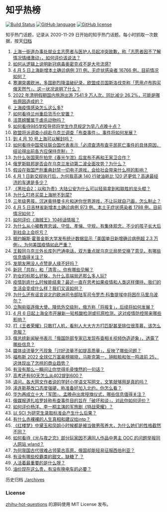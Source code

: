 # 知乎热榜
[![Build Status](https://github.com/ToWeLong/zhihu-hot-questions/workflows/CI/badge.svg)](https://github.com/ToWeLong/zhihu-hot-questions/actions)
[![GitHub language](https://img.shields.io/badge/language-golang-orange.svg)](https://golang.org/)
[![GitHub license](https://img.shields.io/github/license/ToWeLong/zhihu-hot-questions)](https://github.com/ToWeLong/zhihu-hot-questions/blob/main/LICENSE)

知乎热门话题，记录从 2020-11-29 日开始的知乎热门话题。每小时抓取一次数据，按天[归档](./archives)

<!-- BEGIN -->

1. [上海一街道办事处就业主志愿者与医护人员起冲突致歉，称「志愿者因不了解情况情绪激动」，如何评价该说法？](https://www.zhihu.com/question/526163228)
1. [如何从逻辑上说明新冠病毒奥密克戎不是大号流感?](https://www.zhihu.com/question/526155418)
1. [4 月 5 日上海新增本土确诊病例 311 例、无症状感染者 16766 例，目前情况如何？](https://www.zhihu.com/question/526254075)
1. [寒潮突袭欧洲，多国剧烈降温破纪录，欧盟成员国斯洛伐克称「愿用卢布购买俄天然气」，这一状况说明了什么？](https://www.zhihu.com/question/526083781)
1. [2022 年清明假期国内旅游出游 7541.9 万人次，同比减少 26.2%，可能是哪些原因造成的？](https://www.zhihu.com/question/526192947)
1. [上海疫情感染怎么这么多?](https://www.zhihu.com/question/525740117)
1. [如何看待兰州重启货币化安置？](https://www.zhihu.com/question/526027279)
1. [活蒸螃蟹属于虐杀动物吗？](https://www.zhihu.com/question/20126279)
1. [如何看待985学校导师将学生作息规定为早八点晚十点？](https://www.zhihu.com/question/525904834)
1. [欧盟将派调查小组赴乌克兰调查「布查事件」，事件将如何发展？](https://www.zhihu.com/question/526135845)
1. [到 4 月 10 号上海可以解封吗？](https://www.zhihu.com/question/525648067)
1. [如何看待中国常驻联合国代表表示「必须查清布查平民死亡事件的具体原因，结论得出前各方应保持克制」？](https://www.zhihu.com/question/526259801)
1. [为什么张国荣在拍完《春光乍泄》后宣布不再和王家卫合作？](https://www.zhihu.com/question/41854199)
1. [俄罗斯联邦是否会在乌克兰发动第二波全面攻势？为什么？](https://www.zhihu.com/question/525892661)
1. [假设在我国严刑重典封禁一切电子游戏，会给社会带来什么样的影响？](https://www.zhihu.com/question/280595857)
1. [4 月 1 日新交规执行后，为何我高速 140 行驶油耗比 120 还更低？高速最经济的车速是多少？](https://www.zhihu.com/question/525908391)
1. [《黑社会2：以和为贵》大陆公安为什么可以轻易拿到和联胜的龙头棍？](https://www.zhihu.com/question/524574178)
1. [为什么叮咚买菜上海抢不到菜?](https://www.zhihu.com/question/525149229)
1. [三年级男孩，沉迷奥特曼卡片和迷你世界游戏，不让玩就自己画，怎么制止？](https://www.zhihu.com/question/519533253)
1. [4 月 5 日吉林省新增本土确诊病例 973 例、本土无症状感染者 1798 例，目前情况如何？](https://www.zhihu.com/question/526260998)
1. [如何评价《海贼王》1046话情报？](https://www.zhihu.com/question/526188282)
1. [为什么从小被教育忠诚、守信、孝悌、守规，有集体观念，不少的孩子长大后到社会上会吃亏？](https://www.zhihu.com/question/525413641)
1. [据约翰斯·霍普金斯大学发布统计数据显示「美国单日新增确诊病例超 2.3 万例」，为何美国疫情如此严重？](https://www.zhihu.com/question/526181126)
1. [王毅同乌克兰外长库列巴通电话，双方重点就乌克兰局势交换了意见，有哪些信息值得关注？](https://www.zhihu.com/question/526017375)
1. [发朋友圈没人点赞是人缘不好吗？](https://www.zhihu.com/question/397325321)
1. [新冠「共存」和「清零」，你有哪些见解？](https://www.zhihu.com/question/525842216)
1. [豹女的标那么好躲，为什么高端局还那么多人玩?](https://www.zhihu.com/question/451881236)
1. [疫情到底什么时候能结束？最近一直在思考如果疫情和人类这样僵持，我们的生活会变成什么样？我们又该如何？](https://www.zhihu.com/question/525396469)
1. [为什么还有谣言说北约欧洲司令部陆军司令罗杰·科鲁提埃中将困在马里乌波尔？](https://www.zhihu.com/question/526097364)
1. [立陶宛驱逐俄大使、降低外交级别，俄方称「将报复」，后续将如何发展？](https://www.zhihu.com/question/526112558)
1. [4 月 6 日起上海全市开展新一轮核酸检测或抗原检测，这对疫情防控带来哪些影响？](https://www.zhihu.com/question/526270539)
1. [打《王者荣耀》只敢打人机，看别人大大方方打匹配甚至排位很羡慕，该怎么克服？](https://www.zhihu.com/question/526230991)
1. [俄总统新闻秘书表示「俄国防部专家已发现布查相关视频伪造迹象」，透露了哪些信息？](https://www.zhihu.com/question/526107598)
1. [媒体谈流量乞丐现象「讨好流量不如提高质量」，反映了哪些问题？](https://www.zhihu.com/question/524946395)
1. [福布斯 2022 全球亿万富豪榜揭晓，马斯克第一，钟睒睒和张一鸣进前 25，这体现出了怎样的商业趋势？](https://www.zhihu.com/question/526191859)
1. [有没有那么一瞬间让你觉得毛骨悚然的一句话？](https://www.zhihu.com/question/362183822)
1. [高考还有60天怎么从402提到600？](https://www.zhihu.com/question/525837060)
1. [请问，各大网文作者说的学好小学语文写网文，文笔就够用是真的吗？](https://www.zhihu.com/question/519698990)
1. [泽连斯基改口态度强硬，称准备好加入北约，你怎么看？](https://www.zhihu.com/question/526185277)
1. [华为再成立十大「军团」，孟晚舟出席授旗仪式，哪些信息值得关注？](https://www.zhihu.com/question/525967275)
1. [俄媒报道扎哈罗娃称布查事件目的旨在「破坏和谈」，对此你如何评价？](https://www.zhihu.com/question/525958509)
1. [如何评价杨洋、李一桐主演的军旅剧《特战荣耀》？](https://www.zhihu.com/question/524967529)
1. [以 SCI 为研究生录取标准会产生什么后果？](https://www.zhihu.com/question/525554330)
1. [有什么赤裸裸的人生真相和建议给intp？](https://www.zhihu.com/question/451413917)
1. [《红楼梦》中黛玉和凤姐小时候都是被当做男孩养大，为什么她们的性格截然不同？](https://www.zhihu.com/question/515656070)
1. [如何看待《光与夜之恋》部分玩家因不满同人作品中男主 OOC 的问题举报同人网站 wland？](https://www.zhihu.com/question/523200326)
1. [为何我国古代很难占领蒙古高原，俄国却能轻易征服西伯利亚？](https://www.zhihu.com/question/518412238)
1. [有没有哪些校霸类的甜文，缺糖了 ？](https://www.zhihu.com/question/515137316)
1. [人活着最重要的是什么呀？](https://www.zhihu.com/question/525590215)
1. [油价现在这么贵，有没有换电车的必要？](https://www.zhihu.com/question/524965969)

<!-- END -->

历史归档 [./archives](./archives)


### License
[zhihu-hot-questions](https://github.com/towelong/zhihu-hot-questions) 的源码使用 MIT License 发布。